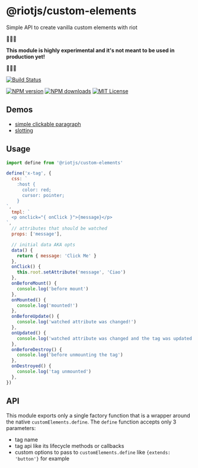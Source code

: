 # @riotjs/custom-elements

Simple API to create vanilla custom elements with riot

:construction::construction::construction:

**This module is highly experimental and it's not meant to be used in production yet!**

:construction::construction::construction:

[![Build Status][travis-image]][travis-url]

[![NPM version][npm-version-image]][npm-url]
[![NPM downloads][npm-downloads-image]][npm-url]
[![MIT License][license-image]][license-url]

## Demos

- [simple clickable paragraph](https://codesandbox.io/s/v8yyyz4x8y)
- [slotting](https://codesandbox.io/s/91k751n3n4)


## Usage

```js
import define from '@riotjs/custom-elements'

define('x-tag', {
  css: `
    :host {
      color: red;
      cursor: pointer;
    }
`,
  tmpl: `
  <p onclick="{ onClick }">{message}</p>
`,
  // attributes that should be watched
  props: ['message'],

  // initial data AKA opts
  data() {
    return { message: 'Click Me' }
  },
  onClick() {
    this.root.setAttribute('message', 'Ciao')
  },
  onBeforeMount() {
    console.log('before mount')
  },
  onMounted() {
    console.log('mounted!')
  },
  onBeforeUpdate() {
    console.log('watched attribute was changed!')
  },
  onUpdated() {
    console.log('watched attribute was changed and the tag was updated!')
  },
  onBeforeDestroy() {
    console.log('before unmounting the tag')
  },
  onDestroyed() {
    console.log('tag unmounted')
  },
})

```

[travis-image]:https://img.shields.io/travis/riot/custom-elements.svg?style=flat-square
[travis-url]:https://travis-ci.org/riot/custom-elements

[license-image]:http://img.shields.io/badge/license-MIT-000000.svg?style=flat-square
[license-url]:LICENSE

[npm-version-image]:http://img.shields.io/npm/v/@riotjs/custom-elements.svg?style=flat-square
[npm-downloads-image]:http://img.shields.io/npm/dm/@riotjs/custom-elements.svg?style=flat-square
[npm-url]:https://npmjs.org/package/@riotjs/custom-elements

## API

This module exports only a single factory function that is a wrapper around the native `customElements.define`. The `define` function accepts only 3 parameters:

- tag name
- tag api like its lifecycle methods or callbacks
- custom options to pass to `customElements.define` like `{extends: 'button'}` for example
